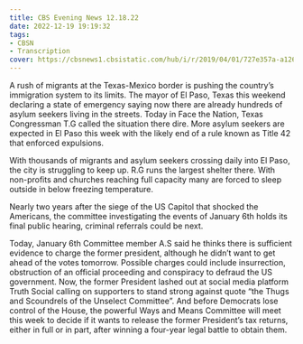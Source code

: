 ```yaml
---
title: CBS Evening News 12.18.22
date: 2022-12-19 19:19:32
tags:
- CBSN
- Transcription
cover: https://cbsnews1.cbsistatic.com/hub/i/r/2019/04/01/727e357a-a126-4138-a2c5-4d3222669d57/thumbnail/640x360/3ff2761028dc5c65cc4f07acd54bcd5c/cbsn2-logo-1920x1080.jpg
---
```

A rush of migrants at the Texas-Mexico border is pushing the country’s immigration system to its limits. The mayor of El Paso, Texas this weekend declaring a state of emergency saying now there are already hundreds of asylum seekers living in the streets. Today in Face the Nation, Texas Congressman T.G called the situation there dire. More asylum seekers are expected in El Paso this week with the likely end of a rule known as Title 42 that enforced expulsions. 

With thousands of migrants and asylum seekers crossing daily into El Paso, the city is struggling to keep up. R.G runs the largest shelter there. With non-profits and churches reaching full capacity many are forced to sleep outside in below freezing temperature. 

Nearly two years after the siege of the US Capitol that shocked the Americans, the committee investigating the events of January 6th holds its final public hearing, criminal referrals could be next.

Today, January 6th Committee member A.S said he thinks there is sufficient evidence to charge the former president, although he didn’t want to get ahead of the votes tomorrow. Possible charges could include insurrection, obstruction of an official proceeding and conspiracy to defraud the US government. Now, the former President lashed out at social media platform Truth Social calling on supporters to stand strong against quote “the Thugs and Scoundrels of the Unselect Committee”. And before Democrats lose control of the House, the powerful Ways and Means Committee will meet this week to decide if it wants to release the former President’s tax returns, either in full or in part, after winning a four-year legal battle to obtain them.
